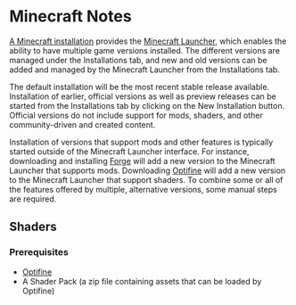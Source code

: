# Minecraft Notes

[A Minecraft installation](https://www.minecraft.net/en-us/download) provides the [Minecraft Launcher](https://minecraft.fandom.com/wiki/Minecraft_Launcher), which enables the ability to have multiple game versions installed.  The different versions are managed under the Installations tab, and new and old versions can be added and managed by the Minecraft Launcher from the Installations tab.

The default installation will be the most recent stable release available.  Installation of earlier, official versions as well as preview releases can be started from the Installations tab by clicking on the New Installation button.  Official versions do not include support for mods, shaders, and other community-driven and created content.

Installation of versions that support mods and other features is typically started outside of the Minecraft Launcher interface.  For instance, downloading and installing [Forge](https://files.minecraftforge.net/net/minecraftforge/forge/) will add a new version to the Minecraft Launcher that supports mods.  Downloading [Optifine](https://optifine.net/downloads) will add a new version to the Minecraft Launcher that support shaders.  To combine some or all of the features offered by multiple, alternative versions, some manual steps are required.

## Shaders

### Prerequisites

* [Optifine](https://optifine.net/downloads)
* A Shader Pack (a zip file containing assets that can be loaded by Optifine)
